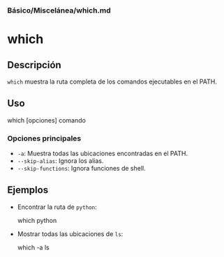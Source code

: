 ### **Básico/Miscelánea/which.md**

# which

## Descripción

`which` muestra la ruta completa de los comandos ejecutables en el PATH.

## Uso

which [opciones] comando

### Opciones principales

- `-a`: Muestra todas las ubicaciones encontradas en el PATH.
- `--skip-alias`: Ignora los alias.
- `--skip-functions`: Ignora funciones de shell.

## Ejemplos

- Encontrar la ruta de `python`:

  which python

- Mostrar todas las ubicaciones de `ls`:

  which -a ls
